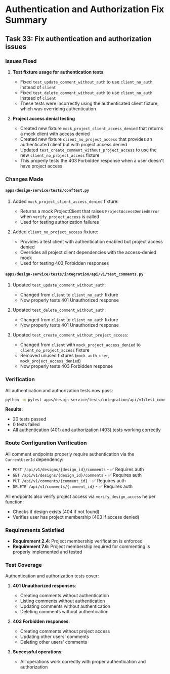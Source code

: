 # Authentication and Authorization Fix Summary

## Task 33: Fix authentication and authorization issues

### Issues Fixed

1. **Test fixture usage for authentication tests**
   - Fixed `test_update_comment_without_auth` to use `client_no_auth` instead of `client`
   - Fixed `test_delete_comment_without_auth` to use `client_no_auth` instead of `client`
   - These tests were incorrectly using the authenticated client fixture, which was overriding authentication

2. **Project access denial testing**
   - Created new fixture `mock_project_client_access_denied` that returns a mock client with access denied
   - Created new fixture `client_no_project_access` that provides an authenticated client but with project access denied
   - Updated `test_create_comment_without_project_access` to use the new `client_no_project_access` fixture
   - This properly tests the 403 Forbidden response when a user doesn't have project access

### Changes Made

#### `apps/design-service/tests/conftest.py`

1. Added `mock_project_client_access_denied` fixture:
   - Returns a mock ProjectClient that raises `ProjectAccessDeniedError` when `verify_project_access` is called
   - Used for testing authorization failures

2. Added `client_no_project_access` fixture:
   - Provides a test client with authentication enabled but project access denied
   - Overrides all project client dependencies with the access-denied mock
   - Used for testing 403 Forbidden responses

#### `apps/design-service/tests/integration/api/v1/test_comments.py`

1. Updated `test_update_comment_without_auth`:
   - Changed from `client` to `client_no_auth` fixture
   - Now properly tests 401 Unauthorized response

2. Updated `test_delete_comment_without_auth`:
   - Changed from `client` to `client_no_auth` fixture
   - Now properly tests 401 Unauthorized response

3. Updated `test_create_comment_without_project_access`:
   - Changed from `client` with `mock_project_access_denied` to `client_no_project_access` fixture
   - Removed unused fixtures (`mock_auth_user`, `mock_project_access_denied`)
   - Now properly tests 403 Forbidden response

### Verification

All authentication and authorization tests now pass:

```bash
python -m pytest apps/design-service/tests/integration/api/v1/test_comments.py -v
```

**Results:**
- 20 tests passed
- 0 tests failed
- All authentication (401) and authorization (403) tests working correctly

### Route Configuration Verification

All comment endpoints properly require authentication via the `CurrentUserId` dependency:

- `POST /api/v1/designs/{design_id}/comments` - ✅ Requires auth
- `GET /api/v1/designs/{design_id}/comments` - ✅ Requires auth
- `PUT /api/v1/comments/{comment_id}` - ✅ Requires auth
- `DELETE /api/v1/comments/{comment_id}` - ✅ Requires auth

All endpoints also verify project access via `verify_design_access` helper function:

- Checks if design exists (404 if not found)
- Verifies user has project membership (403 if access denied)

### Requirements Satisfied

- **Requirement 2.4**: Project membership verification is enforced
- **Requirement 7.6**: Project membership required for commenting is properly implemented and tested

### Test Coverage

Authentication and authorization tests cover:

1. **401 Unauthorized responses**:
   - Creating comments without authentication
   - Listing comments without authentication
   - Updating comments without authentication
   - Deleting comments without authentication

2. **403 Forbidden responses**:
   - Creating comments without project access
   - Updating other users' comments
   - Deleting other users' comments

3. **Successful operations**:
   - All operations work correctly with proper authentication and authorization
